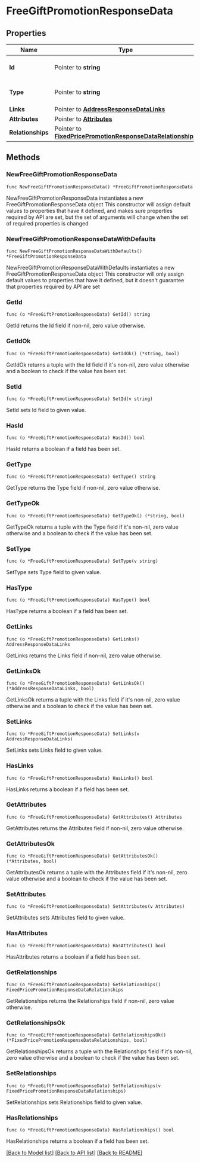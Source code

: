 # FreeGiftPromotionResponseData

## Properties

Name | Type | Description | Notes
------------ | ------------- | ------------- | -------------
**Id** | Pointer to **string** | The resource&#39;s id | [optional] 
**Type** | Pointer to **string** | The resource&#39;s type | [optional] 
**Links** | Pointer to [**AddressResponseDataLinks**](AddressResponseDataLinks.md) |  | [optional] 
**Attributes** | Pointer to [**Attributes**](Attributes.md) |  | [optional] 
**Relationships** | Pointer to [**FixedPricePromotionResponseDataRelationships**](FixedPricePromotionResponseDataRelationships.md) |  | [optional] 

## Methods

### NewFreeGiftPromotionResponseData

`func NewFreeGiftPromotionResponseData() *FreeGiftPromotionResponseData`

NewFreeGiftPromotionResponseData instantiates a new FreeGiftPromotionResponseData object
This constructor will assign default values to properties that have it defined,
and makes sure properties required by API are set, but the set of arguments
will change when the set of required properties is changed

### NewFreeGiftPromotionResponseDataWithDefaults

`func NewFreeGiftPromotionResponseDataWithDefaults() *FreeGiftPromotionResponseData`

NewFreeGiftPromotionResponseDataWithDefaults instantiates a new FreeGiftPromotionResponseData object
This constructor will only assign default values to properties that have it defined,
but it doesn't guarantee that properties required by API are set

### GetId

`func (o *FreeGiftPromotionResponseData) GetId() string`

GetId returns the Id field if non-nil, zero value otherwise.

### GetIdOk

`func (o *FreeGiftPromotionResponseData) GetIdOk() (*string, bool)`

GetIdOk returns a tuple with the Id field if it's non-nil, zero value otherwise
and a boolean to check if the value has been set.

### SetId

`func (o *FreeGiftPromotionResponseData) SetId(v string)`

SetId sets Id field to given value.

### HasId

`func (o *FreeGiftPromotionResponseData) HasId() bool`

HasId returns a boolean if a field has been set.

### GetType

`func (o *FreeGiftPromotionResponseData) GetType() string`

GetType returns the Type field if non-nil, zero value otherwise.

### GetTypeOk

`func (o *FreeGiftPromotionResponseData) GetTypeOk() (*string, bool)`

GetTypeOk returns a tuple with the Type field if it's non-nil, zero value otherwise
and a boolean to check if the value has been set.

### SetType

`func (o *FreeGiftPromotionResponseData) SetType(v string)`

SetType sets Type field to given value.

### HasType

`func (o *FreeGiftPromotionResponseData) HasType() bool`

HasType returns a boolean if a field has been set.

### GetLinks

`func (o *FreeGiftPromotionResponseData) GetLinks() AddressResponseDataLinks`

GetLinks returns the Links field if non-nil, zero value otherwise.

### GetLinksOk

`func (o *FreeGiftPromotionResponseData) GetLinksOk() (*AddressResponseDataLinks, bool)`

GetLinksOk returns a tuple with the Links field if it's non-nil, zero value otherwise
and a boolean to check if the value has been set.

### SetLinks

`func (o *FreeGiftPromotionResponseData) SetLinks(v AddressResponseDataLinks)`

SetLinks sets Links field to given value.

### HasLinks

`func (o *FreeGiftPromotionResponseData) HasLinks() bool`

HasLinks returns a boolean if a field has been set.

### GetAttributes

`func (o *FreeGiftPromotionResponseData) GetAttributes() Attributes`

GetAttributes returns the Attributes field if non-nil, zero value otherwise.

### GetAttributesOk

`func (o *FreeGiftPromotionResponseData) GetAttributesOk() (*Attributes, bool)`

GetAttributesOk returns a tuple with the Attributes field if it's non-nil, zero value otherwise
and a boolean to check if the value has been set.

### SetAttributes

`func (o *FreeGiftPromotionResponseData) SetAttributes(v Attributes)`

SetAttributes sets Attributes field to given value.

### HasAttributes

`func (o *FreeGiftPromotionResponseData) HasAttributes() bool`

HasAttributes returns a boolean if a field has been set.

### GetRelationships

`func (o *FreeGiftPromotionResponseData) GetRelationships() FixedPricePromotionResponseDataRelationships`

GetRelationships returns the Relationships field if non-nil, zero value otherwise.

### GetRelationshipsOk

`func (o *FreeGiftPromotionResponseData) GetRelationshipsOk() (*FixedPricePromotionResponseDataRelationships, bool)`

GetRelationshipsOk returns a tuple with the Relationships field if it's non-nil, zero value otherwise
and a boolean to check if the value has been set.

### SetRelationships

`func (o *FreeGiftPromotionResponseData) SetRelationships(v FixedPricePromotionResponseDataRelationships)`

SetRelationships sets Relationships field to given value.

### HasRelationships

`func (o *FreeGiftPromotionResponseData) HasRelationships() bool`

HasRelationships returns a boolean if a field has been set.


[[Back to Model list]](../README.md#documentation-for-models) [[Back to API list]](../README.md#documentation-for-api-endpoints) [[Back to README]](../README.md)


